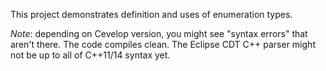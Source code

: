 This project demonstrates definition and uses of enumeration types.

*Note*: depending on Cevelop version, you might see "syntax errors" that aren't there. 
The code compiles clean. 
The Eclipse CDT C++ parser might not be up to all of C++11/14 syntax yet.